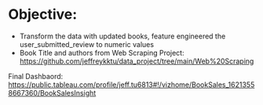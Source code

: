 # Objective:

- Transform the data with updated books, feature engineered the user_submitted_review to numeric values
- Book Title and authors from Web Scraping Project: https://github.com/jeffreykktu/data_project/tree/main/Web%20Scraping

Final Dashbaord: https://public.tableau.com/profile/jeff.tu6813#!/vizhome/BookSales_16213558667360/BookSalesInsight
